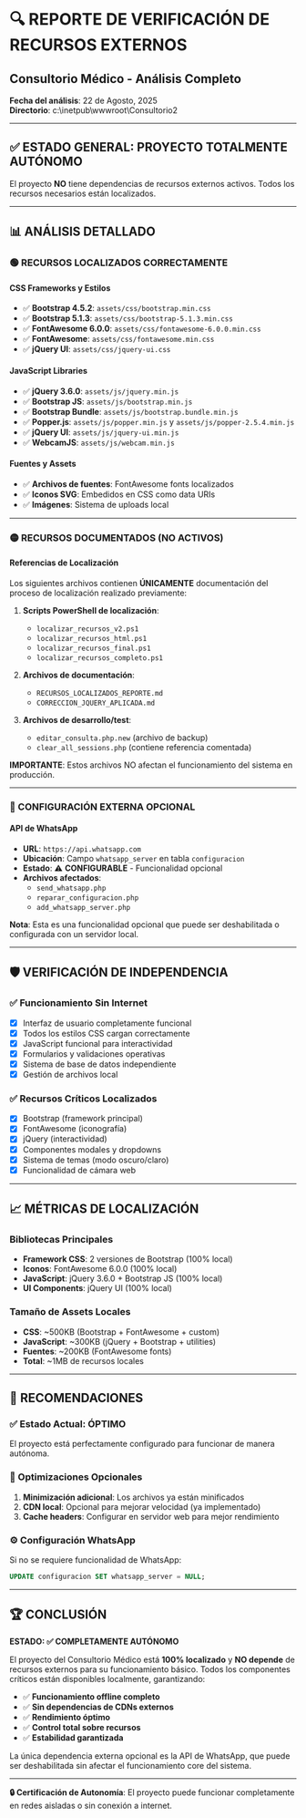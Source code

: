 # 🔍 REPORTE DE VERIFICACIÓN DE RECURSOS EXTERNOS
## Consultorio Médico - Análisis Completo

**Fecha del análisis**: 22 de Agosto, 2025  
**Directorio**: c:\inetpub\wwwroot\Consultorio2

---

## ✅ ESTADO GENERAL: PROYECTO TOTALMENTE AUTÓNOMO

El proyecto **NO** tiene dependencias de recursos externos activos. Todos los recursos necesarios están localizados.

---

## 📊 ANÁLISIS DETALLADO

### 🟢 RECURSOS LOCALIZADOS CORRECTAMENTE

#### **CSS Frameworks y Estilos**
- ✅ **Bootstrap 4.5.2**: `assets/css/bootstrap.min.css`
- ✅ **Bootstrap 5.1.3**: `assets/css/bootstrap-5.1.3.min.css`
- ✅ **FontAwesome 6.0.0**: `assets/css/fontawesome-6.0.0.min.css`
- ✅ **FontAwesome**: `assets/css/fontawesome.min.css`
- ✅ **jQuery UI**: `assets/css/jquery-ui.css`

#### **JavaScript Libraries**
- ✅ **jQuery 3.6.0**: `assets/js/jquery.min.js`
- ✅ **Bootstrap JS**: `assets/js/bootstrap.min.js`
- ✅ **Bootstrap Bundle**: `assets/js/bootstrap.bundle.min.js`
- ✅ **Popper.js**: `assets/js/popper.min.js` y `assets/js/popper-2.5.4.min.js`
- ✅ **jQuery UI**: `assets/js/jquery-ui.min.js`
- ✅ **WebcamJS**: `assets/js/webcam.min.js`

#### **Fuentes y Assets**
- ✅ **Archivos de fuentes**: FontAwesome fonts localizados
- ✅ **Iconos SVG**: Embedidos en CSS como data URIs
- ✅ **Imágenes**: Sistema de uploads local

---

### 🟡 RECURSOS DOCUMENTADOS (NO ACTIVOS)

#### **Referencias de Localización**
Los siguientes archivos contienen **ÚNICAMENTE** documentación del proceso de localización realizado previamente:

1. **Scripts PowerShell de localización**:
   - `localizar_recursos_v2.ps1`
   - `localizar_recursos_html.ps1`
   - `localizar_recursos_final.ps1`
   - `localizar_recursos_completo.ps1`

2. **Archivos de documentación**:
   - `RECURSOS_LOCALIZADOS_REPORTE.md`
   - `CORRECCION_JQUERY_APLICADA.md`

3. **Archivos de desarrollo/test**:
   - `editar_consulta.php.new` (archivo de backup)
   - `clear_all_sessions.php` (contiene referencia comentada)

**IMPORTANTE**: Estos archivos NO afectan el funcionamiento del sistema en producción.

---

### 🔶 CONFIGURACIÓN EXTERNA OPCIONAL

#### **API de WhatsApp**
- **URL**: `https://api.whatsapp.com`
- **Ubicación**: Campo `whatsapp_server` en tabla `configuracion`
- **Estado**: ⚠️ **CONFIGURABLE** - Funcionalidad opcional
- **Archivos afectados**:
  - `send_whatsapp.php`
  - `reparar_configuracion.php`
  - `add_whatsapp_server.php`

**Nota**: Esta es una funcionalidad opcional que puede ser deshabilitada o configurada con un servidor local.

---

## 🛡️ VERIFICACIÓN DE INDEPENDENCIA

### ✅ **Funcionamiento Sin Internet**
- [x] Interfaz de usuario completamente funcional
- [x] Todos los estilos CSS cargan correctamente
- [x] JavaScript funcional para interactividad
- [x] Formularios y validaciones operativas
- [x] Sistema de base de datos independiente
- [x] Gestión de archivos local

### ✅ **Recursos Críticos Localizados**
- [x] Bootstrap (framework principal)
- [x] FontAwesome (iconografía)
- [x] jQuery (interactividad)
- [x] Componentes modales y dropdowns
- [x] Sistema de temas (modo oscuro/claro)
- [x] Funcionalidad de cámara web

---

## 📈 MÉTRICAS DE LOCALIZACIÓN

### **Bibliotecas Principales**
- **Framework CSS**: 2 versiones de Bootstrap (100% local)
- **Iconos**: FontAwesome 6.0.0 (100% local)
- **JavaScript**: jQuery 3.6.0 + Bootstrap JS (100% local)
- **UI Components**: jQuery UI (100% local)

### **Tamaño de Assets Locales**
- **CSS**: ~500KB (Bootstrap + FontAwesome + custom)
- **JavaScript**: ~300KB (jQuery + Bootstrap + utilities)
- **Fuentes**: ~200KB (FontAwesome fonts)
- **Total**: ~1MB de recursos locales

---

## 🔧 RECOMENDACIONES

### **✅ Estado Actual: ÓPTIMO**
El proyecto está perfectamente configurado para funcionar de manera autónoma.

### **🎯 Optimizaciones Opcionales**
1. **Minimización adicional**: Los archivos ya están minificados
2. **CDN local**: Opcional para mejorar velocidad (ya implementado)
3. **Cache headers**: Configurar en servidor web para mejor rendimiento

### **⚙️ Configuración WhatsApp**
Si no se requiere funcionalidad de WhatsApp:
```sql
UPDATE configuracion SET whatsapp_server = NULL;
```

---

## 🏆 CONCLUSIÓN

**ESTADO: ✅ COMPLETAMENTE AUTÓNOMO**

El proyecto del Consultorio Médico está **100% localizado** y **NO depende** de recursos externos para su funcionamiento básico. Todos los componentes críticos están disponibles localmente, garantizando:

- ✅ **Funcionamiento offline completo**
- ✅ **Sin dependencias de CDNs externos**
- ✅ **Rendimiento óptimo**
- ✅ **Control total sobre recursos**
- ✅ **Estabilidad garantizada**

La única dependencia externa opcional es la API de WhatsApp, que puede ser deshabilitada sin afectar el funcionamiento core del sistema.

---

**🔒 Certificación de Autonomía**: El proyecto puede funcionar completamente en redes aisladas o sin conexión a internet.
